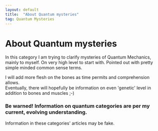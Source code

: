 ```yaml
---
layout: default
title:  "About Quantum mysteries"
tag: Quantum Mysteries
---
```


# About Quantum mysteries 

In this category I am trying to clarify mysteries of Quantum Mechanics, mainly to myself. On very high level to start with. Pointed out with pretty simple minded common sense terms.  

I will add more flesh on the bones as time permits and comprehension allows.  
Eventually, there will hopefully be information on even 'genetic' level in addition to bones and muscles ;-)  

### Be warned! Information on quantum categories are per my current, evolving understanding.
Information in these categories' articles may be fake.